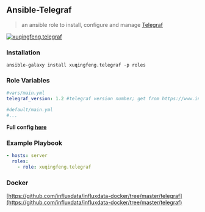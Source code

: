 ## Ansible-Telegraf
> an ansible role to install, configure and manage [Telegraf](https://www.influxdata.com/time-series-platform/telegraf/)

[![xuqingfeng.telegraf](https://img.shields.io/badge/role-xuqingfeng.telegraf-blue.svg?style=flat-square)](https://galaxy.ansible.com/xuqingfeng/telegraf/)

### Installation

`ansible-galaxy install xuqingfeng.telegraf -p roles`

### Role Variables

```yaml
#vars/main.yml
telegraf_version: 1.2 #telegraf version number; get from https://www.influxdata.com/downloads/

#default/main.yml
#...
```

**Full config [here](https://github.com/influxdata/telegraf/blob/master/etc/telegraf.conf)**

### Example Playbook

```yaml
- hosts: server
  roles:
    - role: xuqingfeng.telegraf
```

### Docker

[https://github.com/influxdata/influxdata-docker/tree/master/telegraf](https://github.com/influxdata/influxdata-docker/tree/master/telegraf)



